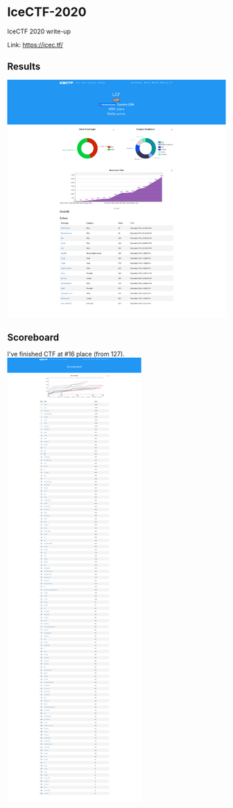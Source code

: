 # IceCTF-2020

IceCTF 2020 write-up

Link: https://icec.tf/

## Results
![results.png](results.png)

## Scoreboard
I've finished CTF at #16 place (from 127).
![scoreboard.png](scoreboard.png)
